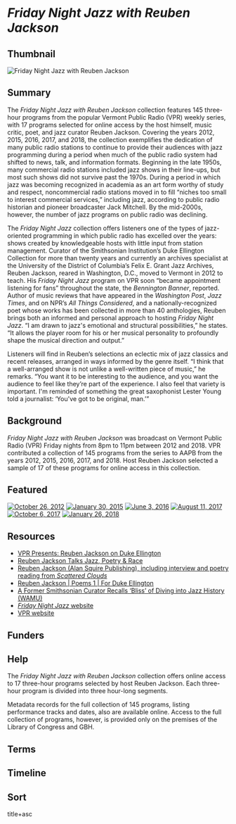 # *Friday Night Jazz with Reuben Jackson*

## Thumbnail

![Friday Night Jazz with Reuben Jackson](https://s3.amazonaws.com/americanarchive.org/special-collections/Reuben.jpg "Friday Night Jazz")

## Summary

The *Friday Night Jazz with Reuben Jackson* collection features 145 three-hour programs from the popular Vermont Public Radio (VPR) weekly series, with 17 programs selected for online access by the host himself, music critic, poet, and jazz curator Reuben Jackson. Covering the years 2012, 2015, 2016, 2017, and 2018, the collection exemplifies the dedication of many public radio stations to continue to provide their audiences with jazz programming during a period when much of the public radio system had shifted to news, talk, and information formats. Beginning in the late 1950s, many commercial radio stations included jazz shows in their line-ups, but most such shows did not survive past the 1970s. During a period in which jazz was becoming recognized in academia as an art form worthy of study and respect, noncommercial radio stations moved in to fill “niches too small to interest commercial services,” including jazz, according to public radio historian and pioneer broadcaster Jack Mitchell. By the mid-2000s, however, the number of jazz programs on public radio was declining. 

The *Friday Night Jazz* collection offers listeners one of the types of jazz-oriented programming in which public radio has excelled over the years: shows created by knowledgeable hosts with little input from station management. Curator of the Smithsonian Institution’s Duke Ellington Collection for more than twenty years and currently an archives specialist at the University of the District of Columbia’s Felix E. Grant Jazz Archives, Reuben Jackson, reared in Washington, D.C., moved to Vermont in 2012 to teach. His *Friday Night Jazz* program on VPR soon “became appointment listening for fans” throughout the state, the *Bennington Banner*, reported. Author of music reviews that have appeared in the *Washington Post*, *Jazz Times*, and on NPR’s *All Things Considered*, and a nationally-recognized poet whose works has been collected in more than 40 anthologies, Reuben brings both an informed and personal approach to hosting *Friday Night Jazz*. “I am drawn to jazz's emotional and structural possibilities,” he states. “It allows the player room for his or her musical personality to profoundly shape the musical direction and output.” 

Listeners will find in Reuben’s selections an eclectic mix of jazz classics and recent releases, arranged in ways informed by the genre itself. “I think that a well-arranged show is not unlike a well-written piece of music,” he remarks. “You want it to be interesting to the audience, and you want the audience to feel like they’re part of the experience. I also feel that variety is important. I'm reminded of something the great saxophonist Lester Young told a journalist: ‘You've got to be original, man.’”    

## Background

*Friday Night Jazz with Reuben Jackson* was broadcast on Vermont Public Radio (VPR) Friday nights from 8pm to 11pm between 2012 and 2018. VPR contributed a collection of 145 programs from the series to AAPB from the years 2012, 2015, 2016, 2017, and 2018. Host Reuben Jackson selected a sample of 17 of these programs for online access in this collection.

## Featured

[![October 26, 2012](https://s3.amazonaws.com/americanarchive.org/special-collections/aapb_tile.png)](/catalog/cpb-aacip_527-862b854m0m)
[![January 30, 2015](https://s3.amazonaws.com/americanarchive.org/special-collections/aapb_tile.png)](/catalog/cpb-aacip_527-xp6tx36g89)
[![June 3, 2016](https://s3.amazonaws.com/americanarchive.org/special-collections/aapb_tile.png)](/catalog/cpb-aacip_527-pk06w97j9x)
[![August 11, 2017](https://s3.amazonaws.com/americanarchive.org/special-collections/aapb_tile.png)](/catalog/cpb-aacip_527-6t0gt5gg4f)
[![October 6, 2017](https://s3.amazonaws.com/americanarchive.org/special-collections/aapb_tile.png)](/catalog/cpb-aacip_527-jm23b5xh14)
[![January 26, 2018](https://s3.amazonaws.com/americanarchive.org/special-collections/aapb_tile.png)](/catalog/cpb-aacip-527-959c53g402)
 
## Resources

- [VPR Presents: Reuben Jackson on Duke Ellington](https://archive.vpr.org/vpr-presents/vpr-presents-reuben-jackson-on-duke-ellington/) 
- [Reuben Jackson Talks Jazz, Poetry & Race](https://vimeo.com/232782674)
- [Reuben Jackson (Alan Squire Publishing), including interview and poetry reading from *Scattered Clouds*](https://alansquirepublishing.com/book-authors/reuben-jackson/) 
- [Reuben Jackson | Poems 1 | For Duke Ellington](https://www.youtube.com/watch?v=MueGNgJSVlI) 
- [A Former Smithsonian Curator Recalls ‘Bliss’ of Diving into Jazz History (WAMU)](https://wamu.org/story/16/09/19/listen_reuben_jackson_on_how_a_museum_comes_together/) 
- [*Friday Night Jazz* website]( https://www.vpr.org/programs/friday-night-jazz-vpr)  
- [VPR website]( https://www.vpr.org/#stream/0) 

## Funders

## Help

The *Friday Night Jazz with Reuben Jackson* collection offers online access to 17 three-hour programs selected by host Reuben Jackson. Each three-hour program is divided into three hour-long segments. 

Metadata records for the full collection of 145 programs, listing performance tracks and dates, also are available online. Access to the full collection of programs, however, is provided only on the premises of the Library of Congress and GBH. 

## Terms 

## Timeline

## Sort

title+asc
